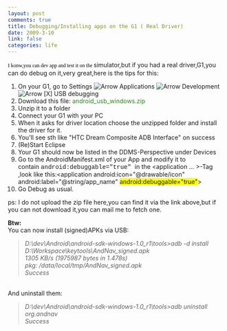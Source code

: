 ```yaml
--- 
layout: post
comments: true
title: Debugging/Installing apps on the G1 ( Real Driver)
date: 2009-3-10
link: false
categories: life
---
```

<p><span style="border-collapse: separate; color: rgb(0, 0, 0); font-family: Verdana; font-size: 12px; font-style: normal; font-variant: normal; font-weight: normal; letter-spacing: normal; line-height: 18px; orphans: 2; text-indent: 0px; text-transform: none; white-space: normal; widows: 2; word-spacing: 0px;" class="Apple-style-span">I konw,you can dev app and test it on the </span>simulator,but if you had a real driver,G1,you can do debug on it,very great,here is the tips for this:<span style="border-collapse: separate; color: rgb(0, 0, 0); font-family: Verdana; font-size: 12px; font-style: normal; font-variant: normal; font-weight: normal; letter-spacing: normal; line-height: 18px; orphans: 2; text-indent: 0px; text-transform: none; white-space: normal; widows: 2; word-spacing: 0px;" class="Apple-style-span">
<ol type="1">
    <li>On your G1, go to Settings<span class="Apple-converted-space">&nbsp;</span><img border="0" alt="Arrow" src="images/smiles/icon_arrow.gif" /><span class="Apple-converted-space">&nbsp;</span>Applications<span class="Apple-converted-space">&nbsp;</span><img border="0" alt="Arrow" src="images/smiles/icon_arrow.gif" /><span class="Apple-converted-space">&nbsp;</span>Development<span class="Apple-converted-space">&nbsp;</span><img border="0" alt="Arrow" src="images/smiles/icon_arrow.gif" /><span class="Apple-converted-space">&nbsp;</span>[X] USB debugging<span class="Apple-converted-space">&nbsp;</span></li>
    <li>Download this file:<span class="Apple-converted-space">&nbsp;</span><a style="text-decoration: none; color: rgb(39, 138, 26);" class="postlink" target="_blank" href="http://href.to/eNE">android_usb_windows.zip</a><span class="Apple-converted-space">&nbsp;</span></li>
    <li>Unzip it to a folder<span class="Apple-converted-space">&nbsp;</span></li>
    <li>Connect your G1 with your PC<span class="Apple-converted-space">&nbsp;</span></li>
    <li>When it asks for driver location choose the unzipped folder<span class="Apple-converted-space"> </span>and install the driver for it.</li>
    <li>You'll see sth like &quot;HTC Dream Composite ADB Interface&quot; on success<span class="Apple-converted-space">&nbsp;</span></li>
    <li>(Re)Start Eclipse<span class="Apple-converted-space">&nbsp;</span></li>
    <li>Your G1 should now be listed in the DDMS-Perspective under Devices<span class="Apple-converted-space">&nbsp;</span></li>
    <li>Go to the AndroidManifest.xml of your App and modify it to contain<span class="Apple-converted-space">&nbsp;</span><span style="font-family: 'Courier New';">android:debuggable=&quot;true&quot;<span class="Apple-converted-space">&nbsp;</span></span>in the &lt;application ... &gt;-Tag<span class="Apple-converted-space"> </span>,look like this:&lt;application android:icon=&quot;@drawable/icon&quot; android:label=&quot;@string/app_name&quot; <span style="background-color: rgb(255, 255, 0);">android:debuggable=&quot;true&quot;</span>&gt;</li>
    <li>Go Debug<span class="Apple-converted-space"> as usual.<br />
    </span></li>
</ol>
</span>ps: I do not upload the zip file here,you can find it via the link above,but if you can not download it,you can mail me to fetch one.</p>
<p><strong>Btw: </strong><br />
You can now install (signed)APKs via USB:</p>
<blockquote><em>D:\dev\Android\android-sdk-windows-1.0_r1\tools&gt;adb -d install D:\Workspace\keytools\AndNav_signed.apk <br />
1305 KB/s (1975987 bytes in 1.478s) <br />
pkg: /data/local/tmp/AndNav_signed.apk <br />
Success</em><br />
</blockquote>
<p><br />
And uninstall them:</p>
<blockquote><em>D:\dev\Android\android-sdk-windows-1.0_r1\tools&gt;adb uninstall org.andnav <br />
Success<br />
</em></blockquote>
<p>&nbsp;</p>
